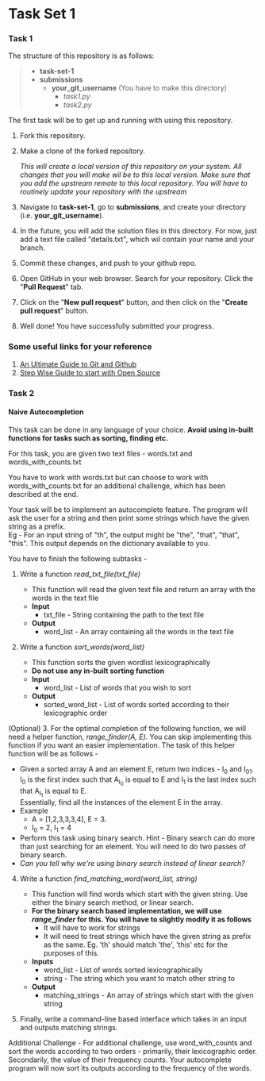 # Task Set 1 

### Task 1

The structure of this repository is as follows: 
>- **task-set-1**
>  - **submissions** 
>    - **your_git_username** (You have to make this directory) 
>      - *task1.py*
>      - *task2.py*  

The first task will be to get up and running with using this repository. 

1. Fork this repository.
2. Make a clone of the forked repository.
   
   *This will create a local version of this repository on your system. All changes that you will make wil be to this local version. Make sure that you add the upstream remote to this local repository. You will have to routinely update your repository with the upstream*  
   
3. Navigate to **task-set-1**, go to **submissions**, and create your directory (i.e. **your_git_username**).
4. In the future, you will add the solution files in this directory. For now, just add a text file called "details.txt", which wil contain your name and your branch.  
5. Commit these changes, and push to your github repo. 
6. Open GitHub in your web browser. Search for your repository.  Click the "**Pull Request**" tab.
7. Click on the "**New pull request**" button, and then click on the "**Create pull request**" button. 
7. Well done! You have successfully submitted your progress.


### Some useful links for your reference 
1. [An Ultimate Guide to Git and Github](https://www.geeksforgeeks.org/ultimate-guide-git-github/) 
2. [Step Wise Guide to start with Open Source](https://www.geeksforgeeks.org/step-wise-guide-to-start-with-open-source/)
 

### Task 2 

#### Naive Autocompletion  

This task can be done in any language of your choice. **Avoid using in-built functions for tasks such as sorting, finding etc.** 


For this task, you are given two text files - words.txt and words_with_counts.txt

You have to work with words.txt but can choose to work with words_with_counts.txt for an additional challenge, which has been described at the end.  

Your task will be to implement an autocomplete feature. The program will ask the user for a string and then print some strings which have the given string as a prefix.  
Eg - For an input string of "th", the output might be "the", "that", "that", "this". 
This output depends on the dictionary available to you.  
 
You have to finish the following subtasks -  
1. Write a function *read_txt_file(txt_file)*
   - This function will read the given text file and return an array with the words in the text file 
   - **Input**
      - txt_file - String containing the path to the text file 
   - **Output** 
      - word_list - An array containing all the words in the text file  

2. Write a function *sort_words(word_list)* 
   - This function sorts the given wordlist lexicographically 
   - **Do not use any in-built sorting function** 
   - **Input**
      - word_list - List of words that you wish to sort 
   - **Output**
      - sorted_word_list - List of words sorted according to their lexicographic order 
      
(Optional) 3. For the optimal completion of the following function, we will need a helper function, *range_finder(A, E)*. You can skip implementing this function if you want an easier implementation. The task of this helper function will be as follows - 
   - Given a sorted array A and an element E, return two indices - I<sub>0</sub> and I<sub>01</sub>. 
   I<sub>0</sub> is the first index such that A<sub>I<sub>0</sub></sub> is equal to E and I<sub>1</sub> is the last index such that A<sub>I<sub>1</sub></sub> is equal to E.   
   Essentially, find all the instances of the element E in the array.  
   - Example 
      - A = \[1,2,3,3,3,4], E = 3. 
      - I<sub>0</sub> = 2, I<sub>1</sub> = 4   
   - Perform this task using binary search. Hint - Binary search can do more than just searching for an element. You will need to do two passes of binary search.  
   - *Can you tell why we're using binary search instead of linear search?*  
   
4. Write a function *find_matching_word(word_list, string)*
   - This function will find words which start with the given string. Use either the binary search method, or linear search. 
   - **For the binary search based implementation, we will use *range_finder* for this. You will have to slightly modify it as follows**   
      - It will have to work for strings 
      - It will need to treat strings which have the given string as prefix as the same. Eg. 'th' should match 'the', 'this' etc for the purposes of this. 
   - **Inputs**
      - word_list - List of words sorted lexicographically 
      - string - The string which you want to match other string to 
   - **Output**
      - matching_strings - An array of strings which start with the given string 

5. Finally, write a command-line based interface which takes in an input and outputs matching strings.   
  
Additional Challenge - For additional challenge, use word_with_counts and sort the words according to two orders - primarily, their lexicographic order. Secondarily, the value of their frequency counts. Your autocomplete program will now sort its outputs according to the frequency of the words.   
 
